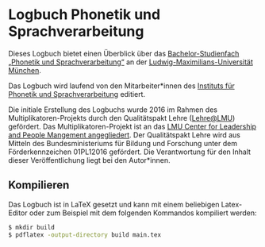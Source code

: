 # Logbuch Phonetik und Sprachverarbeitung

Dieses Logbuch bietet einen Überblick über das [Bachelor-Studienfach „Phonetik und Sprachverarbeitung“](https://www.phonetik.uni-muenchen.de/studium_lehre/abschluesse/bachelor/index.html) an der [Ludwig-Maximilians-Universität München](https://www.lmu.de/).

Das Logbuch wird laufend von den Mitarbeiter*innen des [Instituts für Phonetik und Sprachverarbeitung](https://www.phonetik.uni-muenchen.de) editiert.

Die initiale Erstellung des Logbuchs wurde 2016 im Rahmen des Multiplikatoren-Projekts durch den Qualitätspakt Lehre ([Lehre@LMU](https://www.uni-muenchen.de/studium/lehre_at_lmu/index.html)) gefördert. Das Multiplikatoren-Projekt ist an das [LMU Center for Leadership and People Mangement angegliedert](https://www.peoplemanagement.uni-muenchen.de/index.html). Der Qualitätspakt Lehre wird aus Mitteln des Bundesministeriums für Bildung und Forschung unter dem Förderkennzeichen 01PL12016 gefördert. Die Verantwortung für den Inhalt dieser Veröffentlichung liegt bei den Autor*innen.

## Kompilieren

Das Logbuch ist in LaTeX gesetzt und kann mit einem beliebigen Latex-Editor oder zum Beispiel mit dem folgenden Kommandos kompiliert werden:

```sh
$ mkdir build
$ pdflatex -output-directory build main.tex
```

